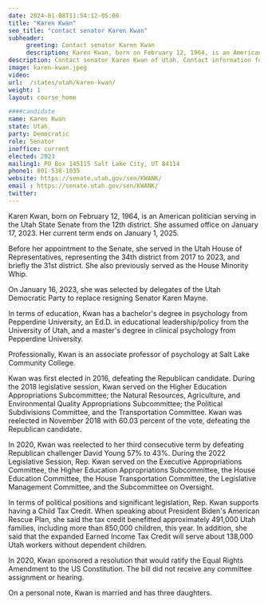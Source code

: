 ```yaml
---
date: 2024-01-08T11:54:12-05:00
title: "Karen Kwan"
seo_title: "contact senator Karen Kwan"
subheader:
     greeting: Contact senator Karen Kwan
     description: Karen Kwan, born on February 12, 1964, is an American politician serving in the Utah State Senate from the 12th district. She assumed office on January 17, 2023. Her current term ends on January 1, 2025.
description: Contact senator Karen Kwan of Utah. Contact information for Karen Kwan includes email address, phone number, and mailing address.
image: karen-kwan.jpeg
video:
url:  /states/utah/karen-kwan/
weight: 1
layout: course_home

####candidate
name: Karen Kwan
state: Utah
party: Democratic
role: Senator
inoffice: current
elected: 2023
mailing1: PO Box 145115 Salt Lake City, UT 84114
phone1: 801-538-1035
website: https://senate.utah.gov/sen/KWANK/
email : https://senate.utah.gov/sen/KWANK/
twitter:
---
```


Karen Kwan, born on February 12, 1964, is an American politician serving in the Utah State Senate from the 12th district. She assumed office on January 17, 2023. Her current term ends on January 1, 2025.

Before her appointment to the Senate, she served in the Utah House of Representatives, representing the 34th district from 2017 to 2023, and briefly the 31st district. She also previously served as the House Minority Whip.

On January 16, 2023, she was selected by delegates of the Utah Democratic Party to replace resigning Senator Karen Mayne.

In terms of education, Kwan has a bachelor's degree in psychology from Pepperdine University, an Ed.D. in educational leadership/policy from the University of Utah, and a master's degree in clinical psychology from Pepperdine University.

Professionally, Kwan is an associate professor of psychology at Salt Lake Community College.

Kwan was first elected in 2016, defeating the Republican candidate. During the 2018 legislative session, Kwan served on the Higher Education Appropriations Subcommittee; the Natural Resources, Agriculture, and Environmental Quality Appropriations Subcommittee; the Political Subdivisions Committee, and the Transportation Committee. Kwan was reelected in November 2018 with 60.03 percent of the vote, defeating the Republican candidate.

In 2020, Kwan was reelected to her third consecutive term by defeating Republican challenger David Young 57% to 43%. During the 2022 Legislative Session, Rep. Kwan served on the Executive Appropriations Committee, the Higher Education Appropriations Subcommittee, the House Education Committee, the House Transportation Committee, the Legislative Management Committee, and the Subcommittee on Oversight.

In terms of political positions and significant legislation, Rep. Kwan supports having a Child Tax Credit. When speaking about President Biden's American Rescue Plan, she said the tax credit benefitted approximately 491,000 Utah families, including more than 850,000 children, this year. In addition, she said that the expanded Earned Income Tax Credit will serve about 138,000 Utah workers without dependent children.

In 2020, Kwan sponsored a resolution that would ratify the Equal Rights Amendment to the US Constitution. The bill did not receive any committee assignment or hearing.

On a personal note, Kwan is married and has three daughters.
